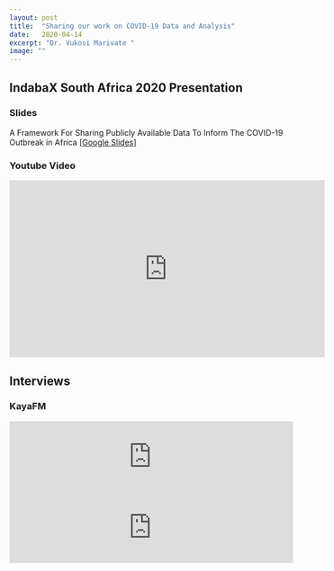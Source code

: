 ```yaml
---
layout: post
title:  "Sharing our work on COVID-19 Data and Analysis"
date:   2020-04-14
excerpt: "Dr. Vukosi Marivate "
image: ""
---
```


## IndabaX South Africa 2020 Presentation

### Slides

A Framework For Sharing Publicly Available Data To Inform The COVID-19 Outbreak in Africa [[Google Slides](https://docs.google.com/presentation/d/1kLakET_u7YuhqyLWCZYpaNSLbWM2NOVfR9-Ej0kqDpA/edit?usp=sharing)]

### Youtube Video
<iframe width="560" height="315" src="https://www.youtube-nocookie.com/embed/DZOpypSA85I" frameborder="0" allow="accelerometer; autoplay; encrypted-media; gyroscope; picture-in-picture" allowfullscreen></iframe>


## Interviews

### KayaFM
<iframe src="https://iframe.iono.fm/e/843443?layout=legacy&lang=en&playlist=none&accent=EE3B96&background=FFFFFF&border=C7C7C7&text=444444&rounded=0&artwork=1&description=1&sharing=1&waveform=1&download=1" width="100%" height="126" frameborder="0"></iframe>

<iframe src="https://iframe.iono.fm/e/843477?layout=legacy&lang=en&playlist=none&accent=ed3d96&background=ffffff&border=dddddd&text=444444&rounded=0&artwork=1&description=1&sharing=1&waveform=1&download=1" width="100%" height="126" frameborder="0"></iframe>
